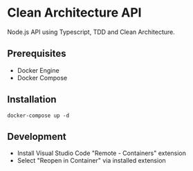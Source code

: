 # Clean Architecture API

Node.js API using Typescript, TDD and Clean Architecture.

## Prerequisites

* Docker Engine
* Docker Compose

## Installation

```
docker-compose up -d
```

## Development

* Install Visual Studio Code "Remote - Containers" extension
* Select "Reopen in Container" via installed extension
